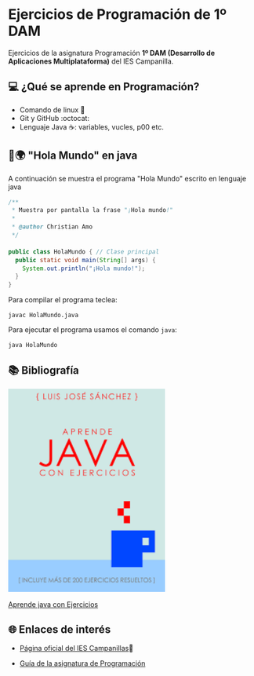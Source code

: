 # Ejercicios de Programación de 1º DAM
Ejercicios de la asignatura Programación **1º DAM (Desarrollo de Aplicaciones Multiplataforma)** del IES Campanilla.

## :computer: ¿Qué se aprende en Programación?

* Comando de linux  :penguin:
* Git y GitHub :octocat:
* Lenguaje Java :coffee:: variables, vucles, p00 etc. 

## :wave::earth_africa: "Hola Mundo" en java

A continuación se muestra el programa "Hola Mundo" escrito en lenguaje java

```java
/**
 * Muestra por pantalla la frase "¡Hola mundo!"
 *
 * @author Christian Amo
 */

public class HolaMundo { // Clase principal
  public static void main(String[] args) {
    System.out.println("¡Hola mundo!");
  }
}
```
Para compilar el programa teclea:

```console
javac HolaMundo.java
```

Para ejecutar el programa usamos el comando `java`:

```console
java HolaMundo
```

## :books: Bibliografía
<img src="Imagen/aprendejava.jpeg" width="320px">

[Aprende java con Ejercicios](https://leanpub.com/aprendejava)

## :globe_with_meridians: Enlaces de interés

* [Página oficial del IES Campanillas](https://iescampanillas.com/):bell:

* [Guía de la asignatura de Programación](https://github.com/luisjosesanchez/programacion)
